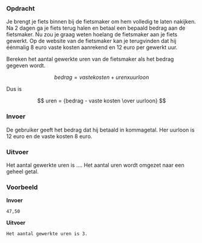 ### Opdracht

Je brengt je fiets binnen bij de fietsmaker om hem volledig te laten nakijken. Na 2 dagen ga je fiets terug halen en betaal een bepaald bedrag aan de fietsmaker. Nu zou je graag weten hoelang de fietsmaker aan je fiets gewerkt. Op de website van de fietsmaker kan je terugvinden dat hij éénmalig 8 euro vaste kosten aanrekend en 12 euro per gewerkt uur.

Bereken het aantal gewerkte uren van de fietsmaker als het bedrag gegeven wordt.    

$$ bedrag = vaste kosten + uren x uurloon $$  

Dus is  

$$ uren = {bedrag - vaste kosten \over uurloon} $$

### Invoer

De gebruiker geeft het bedrag dat hij betaald in kommagetal.
Her uurloon is 12 euro en de vaste kosten 8 euro.  

### Uitvoer

Het aantal gewerkte uren is ....
Het aantal uren wordt omgezet naar een geheel getal.

### Voorbeeld

**Invoer**

    47,50

**Uitvoer**

    Het aantal gewerkte uren is 3.
